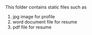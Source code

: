 This folder contains static files such as
1. jpg image for profile
2. word document file for resume
3. pdf file for resume

